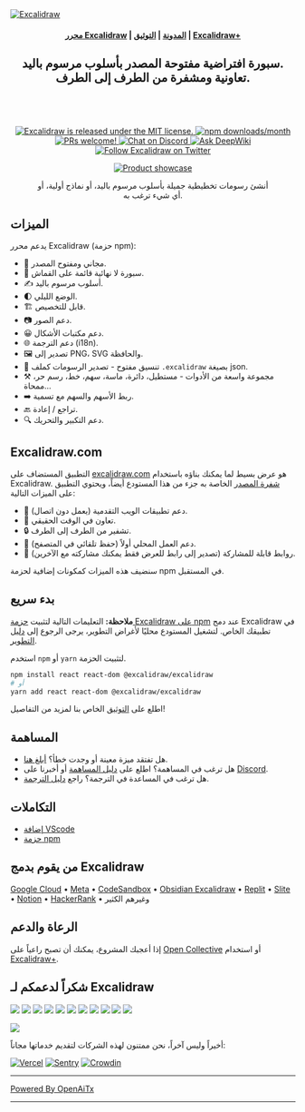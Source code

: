 <a href="https://excalidraw.com/" target="_blank" rel="noopener">
  <picture>
    <source media="(prefers-color-scheme: dark)" alt="Excalidraw" srcset="https://excalidraw.nyc3.cdn.digitaloceanspaces.com/github/excalidraw_github_cover_2_dark.png" />
    <img alt="Excalidraw" src="https://excalidraw.nyc3.cdn.digitaloceanspaces.com/github/excalidraw_github_cover_2.png" />
  </picture>
</a>

<h4 align="center">
  <a href="https://excalidraw.com">محرر Excalidraw</a> |
  <a href="https://plus.excalidraw.com/blog">المدونة</a> |
  <a href="https://docs.excalidraw.com">التوثيق</a> |
  <a href="https://plus.excalidraw.com">Excalidraw+</a>
</h4>

<div align="center">
  <h2>
    سبورة افتراضية مفتوحة المصدر بأسلوب مرسوم باليد. </br>
    تعاونية ومشفرة من الطرف إلى الطرف. </br>
  <br />
  </h2>
</div>

<br />
<p align="center">
  <a href="https://github.com/excalidraw/excalidraw/blob/master/LICENSE">
    <img alt="Excalidraw is released under the MIT license." src="https://img.shields.io/badge/license-MIT-blue.svg"  />
  </a>
  <a href="https://www.npmjs.com/package/@excalidraw/excalidraw">
    <img alt="npm downloads/month" src="https://img.shields.io/npm/dm/@excalidraw/excalidraw"  />
  </a>
  <a href="https://docs.excalidraw.com/docs/introduction/contributing">
    <img alt="PRs welcome!" src="https://img.shields.io/badge/PRs-welcome-brightgreen.svg?style=flat"  />
  </a>
  <a href="https://discord.gg/UexuTaE">
    <img alt="Chat on Discord" src="https://img.shields.io/discord/723672430744174682?color=738ad6&label=Chat%20on%20Discord&logo=discord&logoColor=ffffff&widge=false"/>
  </a>
  <a href="https://deepwiki.com/excalidraw/excalidraw">
    <img alt="Ask DeepWiki" src="https://deepwiki.com/badge.svg" />
  </a>
  <a href="https://twitter.com/excalidraw">
    <img alt="Follow Excalidraw on Twitter" src="https://img.shields.io/twitter/follow/excalidraw.svg?label=follow+@excalidraw&style=social&logo=twitter"/>
  </a>
</p>

<div align="center">
  <figure>
    <a href="https://excalidraw.com" target="_blank" rel="noopener">
      <img src="https://excalidraw.nyc3.cdn.digitaloceanspaces.com/github%2Fproduct_showcase.png" alt="Product showcase" />
    </a>
    <figcaption>
      <p align="center">
        أنشئ رسومات تخطيطية جميلة بأسلوب مرسوم باليد، أو نماذج أولية، أو أي شيء ترغب به.
      </p>
    </figcaption>
  </figure>
</div>

## الميزات

يدعم محرر Excalidraw (حزمة npm):

- 💯&nbsp;مجاني ومفتوح المصدر.
- 🎨&nbsp;سبورة لا نهائية قائمة على القماش.
- ✍️&nbsp;أسلوب مرسوم باليد.
- 🌓&nbsp;الوضع الليلي.
- 🏗️&nbsp;قابل للتخصيص.
- 📷&nbsp;دعم الصور.
- 😀&nbsp;دعم مكتبات الأشكال.
- 🌐&nbsp;دعم الترجمة (i18n).
- 🖼️&nbsp;تصدير إلى PNG، SVG والحافظة.
- 💾&nbsp;تنسيق مفتوح - تصدير الرسومات كملف `.excalidraw` بصيغة json.
- ⚒️&nbsp;مجموعة واسعة من الأدوات - مستطيل، دائرة، ماسة، سهم، خط، رسم حر، ممحاة...
- ➡️&nbsp;ربط الأسهم والسهم مع تسمية.
- 🔙&nbsp;تراجع / إعادة.
- 🔍&nbsp;دعم التكبير والتحريك.

## Excalidraw.com

التطبيق المستضاف على [excalidraw.com](https://excalidraw.com) هو عرض بسيط لما يمكنك بناؤه باستخدام Excalidraw. [شفرة المصدر](https://github.com/excalidraw/excalidraw/tree/master/excalidraw-app) الخاصة به جزء من هذا المستودع أيضاً، ويحتوي التطبيق على الميزات التالية:

- 📡&nbsp;دعم تطبيقات الويب التقدمية (يعمل دون اتصال).
- 🤼&nbsp;تعاون في الوقت الحقيقي.
- 🔒&nbsp;تشفير من الطرف إلى الطرف.
- 💾&nbsp;دعم العمل المحلي أولاً (حفظ تلقائي في المتصفح).
- 🔗&nbsp;روابط قابلة للمشاركة (تصدير إلى رابط للعرض فقط يمكنك مشاركته مع الآخرين).

سنضيف هذه الميزات كمكونات إضافية لحزمة npm في المستقبل.

## بدء سريع

**ملاحظة:** التعليمات التالية لتثبيت [حزمة Excalidraw على npm](https://www.npmjs.com/package/@excalidraw/excalidraw) عند دمج Excalidraw في تطبيقك الخاص. لتشغيل المستودع محليًا لأغراض التطوير، يرجى الرجوع إلى [دليل التطوير](https://docs.excalidraw.com/docs/introduction/development).

استخدم `npm` أو `yarn` لتثبيت الحزمة.

```bash
npm install react react-dom @excalidraw/excalidraw
# أو
yarn add react react-dom @excalidraw/excalidraw
```

اطلع على [التوثيق](https://docs.excalidraw.com/docs/@excalidraw/excalidraw/installation) الخاص بنا لمزيد من التفاصيل!

## المساهمة

- هل تفتقد ميزة معينة أو وجدت خطأ؟ [أبلغ هنا](https://github.com/excalidraw/excalidraw/issues).
- هل ترغب في المساهمة؟ اطلع على [دليل المساهمة](https://docs.excalidraw.com/docs/introduction/contributing) أو أخبرنا على [Discord](https://discord.gg/UexuTaE).
- هل ترغب في المساعدة في الترجمة؟ راجع [دليل الترجمة](https://docs.excalidraw.com/docs/introduction/contributing#translating).

## التكاملات

- [إضافة VScode](https://marketplace.visualstudio.com/items?itemName=pomdtr.excalidraw-editor)
- [حزمة npm](https://www.npmjs.com/package/@excalidraw/excalidraw)

## من يقوم بدمج Excalidraw

[Google Cloud](https://googlecloudcheatsheet.withgoogle.com/architecture) • [Meta](https://meta.com/) • [CodeSandbox](https://codesandbox.io/) • [Obsidian Excalidraw](https://github.com/zsviczian/obsidian-excalidraw-plugin) • [Replit](https://replit.com/) • [Slite](https://slite.com/) • [Notion](https://notion.so/) • [HackerRank](https://www.hackerrank.com/) • وغيرهم الكثير

## الرعاة والدعم

إذا أعجبك المشروع، يمكنك أن تصبح راعياً على [Open Collective](https://opencollective.com/excalidraw) أو استخدام [Excalidraw+](https://plus.excalidraw.com/).

## شكراً لدعمكم لـ Excalidraw

[<img src="https://opencollective.com/excalidraw/tiers/sponsors/0/avatar.svg?avatarHeight=120"/>](https://opencollective.com/excalidraw/tiers/sponsors/0/website) [<img src="https://opencollective.com/excalidraw/tiers/sponsors/1/avatar.svg?avatarHeight=120"/>](https://opencollective.com/excalidraw/tiers/sponsors/1/website) [<img src="https://opencollective.com/excalidraw/tiers/sponsors/2/avatar.svg?avatarHeight=120"/>](https://opencollective.com/excalidraw/tiers/sponsors/2/website) [<img src="https://opencollective.com/excalidraw/tiers/sponsors/3/avatar.svg?avatarHeight=120"/>](https://opencollective.com/excalidraw/tiers/sponsors/3/website) [<img src="https://opencollective.com/excalidraw/tiers/sponsors/4/avatar.svg?avatarHeight=120"/>](https://opencollective.com/excalidraw/tiers/sponsors/4/website) [<img src="https://opencollective.com/excalidraw/tiers/sponsors/5/avatar.svg?avatarHeight=120"/>](https://opencollective.com/excalidraw/tiers/sponsors/5/website) [<img src="https://opencollective.com/excalidraw/tiers/sponsors/6/avatar.svg?avatarHeight=120"/>](https://opencollective.com/excalidraw/tiers/sponsors/6/website) [<img src="https://opencollective.com/excalidraw/tiers/sponsors/7/avatar.svg?avatarHeight=120"/>](https://opencollective.com/excalidraw/tiers/sponsors/7/website) [<img src="https://opencollective.com/excalidraw/tiers/sponsors/8/avatar.svg?avatarHeight=120"/>](https://opencollective.com/excalidraw/tiers/sponsors/8/website) [<img src="https://opencollective.com/excalidraw/tiers/sponsors/9/avatar.svg?avatarHeight=120"/>](https://opencollective.com/excalidraw/tiers/sponsors/9/website) [<img src="https://opencollective.com/excalidraw/tiers/sponsors/10/avatar.svg?avatarHeight=120"/>](https://opencollective.com/excalidraw/tiers/sponsors/10/website)

<a href="https://opencollective.com/excalidraw#category-CONTRIBUTE" target="_blank"><img src="https://opencollective.com/excalidraw/tiers/backers.svg?avatarHeight=32"/></a>

أخيراً وليس آخراً، نحن ممتنون لهذه الشركات لتقديم خدماتها مجاناً:

[![Vercel](./.github/assets/vercel.svg)](https://vercel.com) [![Sentry](./.github/assets/sentry.svg)](https://sentry.io) [![Crowdin](./.github/assets/crowdin.svg)](https://crowdin.com)

---

[Powered By OpenAiTx](https://github.com/OpenAiTx/OpenAiTx)

---